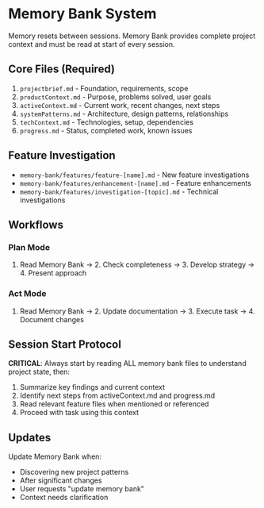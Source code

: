# Memory Bank System

Memory resets between sessions. Memory Bank provides complete project context and must be read at start of every session.

## Core Files (Required)
1. `projectbrief.md` - Foundation, requirements, scope
2. `productContext.md` - Purpose, problems solved, user goals
3. `activeContext.md` - Current work, recent changes, next steps
4. `systemPatterns.md` - Architecture, design patterns, relationships
5. `techContext.md` - Technologies, setup, dependencies
6. `progress.md` - Status, completed work, known issues

## Feature Investigation
- `memory-bank/features/feature-[name].md` - New feature investigations
- `memory-bank/features/enhancement-[name].md` - Feature enhancements
- `memory-bank/features/investigation-[topic].md` - Technical investigations

## Workflows

### Plan Mode
1. Read Memory Bank → 2. Check completeness → 3. Develop strategy → 4. Present approach

### Act Mode
1. Read Memory Bank → 2. Update documentation → 3. Execute task → 4. Document changes

## Session Start Protocol
**CRITICAL**: Always start by reading ALL memory bank files to understand project state, then:
1. Summarize key findings and current context
2. Identify next steps from activeContext.md and progress.md
3. Read relevant feature files when mentioned or referenced
4. Proceed with task using this context

## Updates
Update Memory Bank when:
- Discovering new project patterns
- After significant changes
- User requests "update memory bank"
- Context needs clarification
